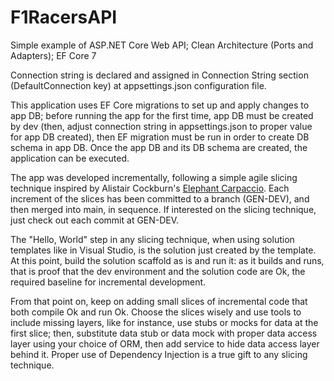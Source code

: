 # F1RacersAPI
Simple example of ASP.NET Core Web API; Clean Architecture (Ports and Adapters); EF Core 7

Connection string is declared  and assigned in Connection String section (DefaultConnection key) at appsettings.json configuration file.

This application uses EF Core migrations to set up and apply changes to app DB; before running the app for the first time, app DB must be created by dev (then, adjust connection string in appsettings.json to proper value for app DB created), then EF migration must be run in order to create DB schema in app DB. Once the app DB and its DB schema are created, the application can be executed.



The app was developed incrementally, following a simple agile slicing technique inspired by Alistair Cockburn's [Elephant Carpaccio](https://alistair.cockburn.us/wp-content/uploads/2018/02/Elephant-Carpaccio-exercise-instructions.pdf). Each increment of the slices has been committed to a branch (GEN-DEV), and then merged into main, in sequence. If interested on the slicing technique, just check out each commit at GEN-DEV.

The "Hello, World" step in any slicing technique, when using solution templates like in Visual Studio, is the solution just created by the template. At this point, build the solution scaffold as is and run it: as it builds and runs, that is proof that the dev environment and the solution code are Ok, the required baseline for incremental development.

From that point on, keep on adding small slices of incremental code that both compile Ok and run Ok. Choose the slices wisely and use tools to include missing layers, like for instance, use stubs or mocks for data at the first slice; then, substitute data stub or data mock with proper data access layer using your choice of ORM, then add service to hide data access layer behind it. Proper use of Dependency Injection is a true gift to any slicing technique.







